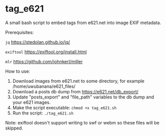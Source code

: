 # tag_e621
A small bash script to embed tags from e621.net into image EXIF metadata.

Prerequisites:

`jq` https://stedolan.github.io/jq/

`exiftool` https://exiftool.org/install.html

`mlr` https://github.com/johnkerl/miller

How to use:

1) Download images from e621.net to some directory, for example /home/uwubanana/e621_files/
2) Download a posts db dump from https://e621.net/db_export/
3) Update "posts_export" and "file_path" variables to the db dump and your e621 images.
4) Make the script executable: `chmod +x tag_e621.sh`
5) Run the script: `./tag_e621.sh`

Note: exiftool doesn't support writing to swf or webm so these files will be skipped.

